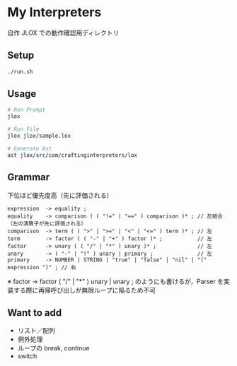 # My Interpreters

自作 JLOX での動作確認用ディレクトリ

## Setup

```sh
./run.sh
```

## Usage

```sh
# Run Prompt
jlox

# Run File
jlox jlox/sample.lox

# Generate Ast
ast jlox/src/com/craftinginterpreters/lox
```

## Grammar

下位ほど優先度高（先に評価される）

```ebnf
expression  -> equality ;
equality    -> comparison ( ( "!=" | "==" ) comparison )* ; // 左結合（左の演算子が先に評価される）
comparison  -> term ( ( ">" | ">=" | "<" | "<=" ) term )* ; // 左
term        -> factor ( ( "-" | "+" ) factor )* ;           // 左
factor      -> unary ( ( "/" | "*" ) unary )* ;             // 左
unary       -> ( "-" | "!" ) unary | primary ;              // 左
primary     -> NUMBER | STRING | "true" | "false" | "nil" | "(" expression ")" ; // 右
```

※ factor -> factor ( "/" | "*" ) unary | unary ; のようにも書けるが，Parser を実装する際に再帰呼び出しが無限ループに陥るため不可

## Want to add

- リスト／配列
- 例外処理
- ループの break, continue
- switch
